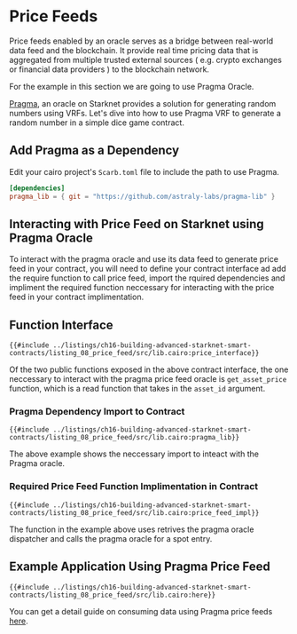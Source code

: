 # Price Feeds

Price feeds enabled by an oracle serves as a bridge between real-world data feed and the blockchain. It provide real time pricing data that is aggregated from multiple trusted external sources ( e.g. crypto exchanges or financial data providers ) to the blockchain network.

For the example in this section we are going to use Pragma Oracle.

[Pragma](https://www.pragma.build/), an oracle on Starknet provides a solution for generating random numbers using VRFs.
Let's dive into how to use Pragma VRF to generate a random number in a simple dice game contract.

## Add Pragma as a Dependency

Edit your cairo project's `Scarb.toml` file to include the path to use Pragma.

```toml
[dependencies]
pragma_lib = { git = "https://github.com/astraly-labs/pragma-lib" }
```

## Interacting with Price Feed on Starknet using Pragma Oracle

To interact with the pragma oracle and use its data feed to generate price feed in your contract, you will need to define your contract interface ad add the require function to call price feed, import the rquired dependencies and impliment the required function neccessary for interacting with the price feed in your contract implimentation.

## Function Interface

```rust,noplayground
{{#include ../listings/ch16-building-advanced-starknet-smart-contracts/listing_08_price_feed/src/lib.cairo:price_interface}}
```

Of the two public functions exposed in the above contract interface, the one neccessary to interact with the pragma price feed oracle is `get_asset_price` function, which is a read function that takes in the `asset_id` argument.

### Pragma Dependency Import to Contract

```rust,noplayground
{{#include ../listings/ch16-building-advanced-starknet-smart-contracts/listing_08_price_feed/src/lib.cairo:pragma_lib}}
```

The above example shows the neccessary import to inteact with the Pragma oracle.

### Required Price Feed Function Implimentation in Contract

```rust,noplayground
{{#include ../listings/ch16-building-advanced-starknet-smart-contracts/listing_08_price_feed/src/lib.cairo:price_feed_impl}}
```

The function in the example above uses retrives the pragma oracle dispatcher and calls the pragma oracle for a spot entry.

## Example Application Using Pragma Price Feed

```rust,noplayground
{{#include ../listings/ch16-building-advanced-starknet-smart-contracts/listing_08_price_feed/src/lib.cairo:here}}
```

You can get a detail guide on consuming data using Pragma price feeds [here](https://docs.pragma.build/Resources/Cairo%201/data-feeds/consuming-data).
